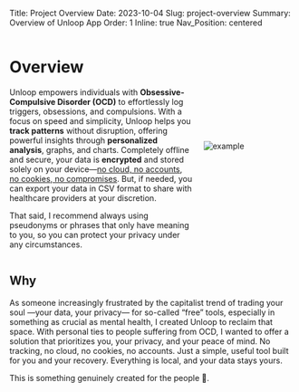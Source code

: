 Title: Project Overview
Date: 2023-10-04
Slug: project-overview
Summary: Overview of Unloop App
Order: 1
Inline: true
Nav_Position: centered

<div style="display: flex; align-items: center; justify-content: space-between;">
  <div style="flex: 2; padding-right: 20px;">
  <h1>Overview</h1>
    Unloop empowers individuals with <strong>Obsessive-Compulsive Disorder (OCD)</strong> to effortlessly log triggers, obsessions, and compulsions. With a focus on speed and simplicity, Unloop helps you <strong>track patterns</strong> without disruption, offering powerful insights through <strong>personalized analysis</strong>, graphs, and charts. Completely offline and secure, your data is <strong>encrypted</strong> and stored solely on your device—<u>no cloud, no accounts, no cookies, no compromises</u>. But, if needed, you can export your data in CSV format to share with healthcare providers at your discretion.

That said, I recommend always using pseudonyms or phrases that only have meaning to you, so you can protect your privacy under any circumstances.
  </div>
  <div style="flex: 1;">
    <img src="\static\assets\img\front.png" alt="example" class="left-img">
  </div>
</div>

## Why
As someone increasingly frustrated by the capitalist trend of trading your soul —your data, your privacy— for so-called “free” tools, especially in something as crucial as mental health, I created Unloop to reclaim that space. With personal ties to people suffering from OCD, I wanted to offer a solution that prioritizes you, your privacy, and your peace of mind. No tracking, no cloud, no cookies, no accounts. Just a simple, useful tool built for you and your recovery. 
Everything is local, and your data stays yours. 

This is something genuinely created for the people 🌱.